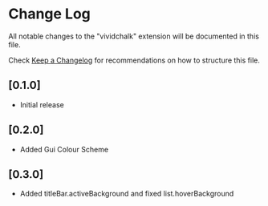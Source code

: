 # Change Log

All notable changes to the "vividchalk" extension will be documented in this file.

Check [Keep a Changelog](http://keepachangelog.com/) for recommendations on how to structure this file.

## [0.1.0]

-   Initial release

## [0.2.0]

-   Added Gui Colour Scheme

## [0.3.0]

-   Added titleBar.activeBackground and fixed list.hoverBackground